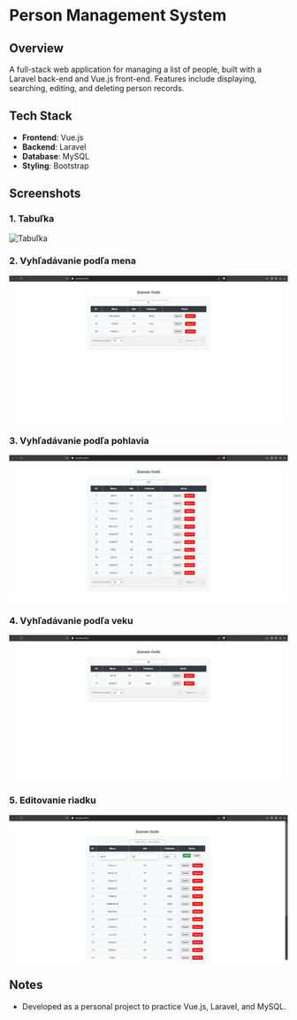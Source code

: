 # Person Management System

## Overview
A full-stack web application for managing a list of people, built with a Laravel back-end and Vue.js front-end. Features include displaying, searching, editing, and deleting person records.

## Tech Stack
- **Frontend**: Vue.js  
- **Backend**: Laravel  
- **Database**: MySQL  
- **Styling**: Bootstrap

## Screenshots

### 1. Tabuľka
![Tabuľka](https://github.com/TinyLantern/tsszadanie/raw/main/screenshots/Tabuľka.png)

### 2. Vyhľadávanie podľa mena
![Vyhľadávanie podľa mena](https://github.com/TinyLantern/tsszadanie/raw/main/screenshots/Vyhľadávanie%20podľa%20mena.png)

### 3. Vyhľadávanie podľa pohlavia
![Vyhľadávanie podľa pohlavia](https://github.com/TinyLantern/tsszadanie/raw/main/screenshots/Vyhľadávanie%20podľa%20pohlavia.png)

### 4. Vyhľadávanie podľa veku
![Vyhľadávanie podľa veku](https://github.com/TinyLantern/tsszadanie/raw/main/screenshots/Vyhľadávanie%20podľa%20veku.png)

### 5. Editovanie riadku
![Editovanie riadku](https://github.com/TinyLantern/tsszadanie/raw/main/screenshots/Editovanie%20riadku.png)

## Notes
- Developed as a personal project to practice Vue.js, Laravel, and MySQL.
